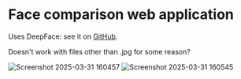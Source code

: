 

# Face comparison web application

Uses DeepFace: see it on [GitHub](https://github.com/serengil/deepface). 

Doesn't work with files other than .jpg for some reason? 

![Screenshot 2025-03-31 160457](https://github.com/user-attachments/assets/1bf9dc45-2a72-4586-8e5b-5897c806fbb6)
![Screenshot 2025-03-31 160545](https://github.com/user-attachments/assets/f85c6de0-29fd-48ce-b629-a0a874d450c6)
